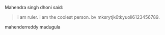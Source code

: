 Mahendra singh dhoni said:
> i am  ruler.
> i am the coolest person.
>bv mksrytjk6tkyuoli6123456789.



mahenderreddy madugula